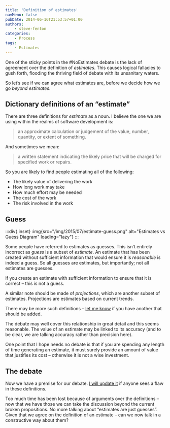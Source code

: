 ```yaml
---
title: 'Definition of estimates'
navMenu: false
pubDate: 2014-06-16T21:53:57+01:00
authors:
    - steve-fenton
categories:
    - Process
tags:
    - Estimates
---
```


One of the sticky points in the #NoEstimates debate is the lack of agreement over the definition of *estimates*. This causes logical fallacies to gush forth, flooding the thriving field of debate with its unsanitary waters.

So let’s see if we can agree what estimates are, before we decide how we go *beyond estimates*.

## Dictionary definitions of an “estimate”

There are three definitions for *estimate* as a noun. I believe the one we are using within the realms of software development is:

> an approximate calculation or judgement of the value, number, quantity, or extent of something.

And sometimes we mean:

> a written statement indicating the likely price that will be charged for specified work or repairs.

So you are likely to find people estimating all of the following:

- The likely value of delivering the work
- How long work may take
- How much effort may be needed
- The cost of the work
- The risk involved in the work

## Guess

:::div{.inset}
:img{src="/img/2015/07/estimate-guess.png" alt="Estimates vs Guess Diagram" loading="lazy"}
:::

Some people have referred to estimates as guesses. This isn’t entirely incorrect as *guess* is a subset of *estimate*. An estimate that has been created without sufficient information that would ensure it is *reasonable* is indeed a guess. So all guesses are estimates, but importantly; not all estimates are guesses.

If you create an estimate with sufficient information to ensure that it is correct – this is not a guess.

A similar note should be made of *projections*, which are another subset of estimates. Projections are estimates based on current trends.

There may be more such definitions – [let me know](/contact/) if you have another that should be added.

The debate may well cover this relationship in great detail and this seems reasonable. The value of an estimate may be linked to its accuracy (and to be clear, we are talking accuracy rather than precision here).

One point that I hope needs no debate is that if you are spending any length of time generating an estimate, it must surely provide an amount of value that justifies its cost – otherwise it is not a wise investment.

## The debate

Now we have a premise for our debate. [I will update it](/contact/) if anyone sees a flaw in these definitions.

Too much time has been lost because of arguments over the definitions – now that we have those we can take the discussion beyond the current broken propositions. No more talking about “estimates are just guesses”. Given that we agree on the definition of an estimate – can we now talk in a constructive way about them?
